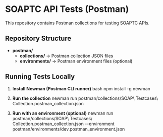 # SOAPTC API Tests (Postman)

This repository contains Postman collections for testing SOAPTC APIs.

## Repository Structure

- **postman/**  
  - **collections/** → Postman collection JSON files  
  - **environments/** → Postman environment files (optional)  

## Running Tests Locally

1. **Install Newman (Postman CLI runner)**
bash
npm install -g newman

2. **Run the collection**
newman run postman/collections/SOAP\ Testcases\ Collection.postman_collection.json

3. **Run with an environment (optional)**
newman run postman/collections/SOAP\ Testcases\ Collection.postman_collection.json \--environment postman/environments/dev.postman_environment.json


